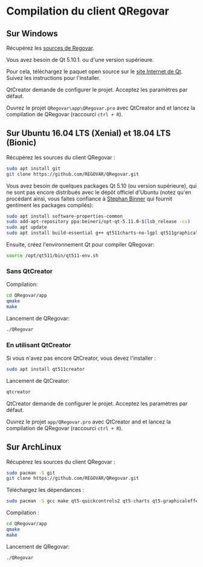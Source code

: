 # Compilation du client QRegovar

## Sur Windows

Récupérez les [sources de Regovar](https://github.com/REGOVAR/QRegovar/archive/master.zip).

Vous avez besoin de Qt 5.10.1. ou d'une version supérieure.

Pour cela, téléchargez le paquet open source sur le [site Internet de Qt](https://www.qt.io/download). Suivez les instructions pour l'installer.

QtCreator demande de configurer le projet. Acceptez les paramètres par défaut.

Ouvrez le projet `QRegovar\app\QRegovar.pro` avec QtCreator and et lancez la compilation de QRegovar (raccourci `ctrl + R`).

## Sur Ubuntu 16.04 LTS (Xenial) et 18.04 LTS (Bionic)

Récupérez les sources du client QRegovar :

```sh
sudo apt install git
git clone https://github.com/REGOVAR/QRegovar.git
```

Vous avez besoin de quelques packages Qt 5.10 (ou version supérieure), qui ne sont pas encore distribués avec le dépôt officiel d'Ubuntu (notez qu'en procédant ainsi, vous faites confiance à [Stephan Binner](https://launchpad.net/~beineri) qui fournit gentiment les packages compilés):

```sh
sudo apt install software-properties-common
sudo add-apt-repository ppa:beineri/opt-qt-5.11.0-$(lsb_release -cs)
sudo apt update
sudo apt install build-essential g++ qt511charts-no-lgpl qt511graphicaleffects qt511quickcontrols qt511quickcontrols2 qt511websockets
```

Ensuite, créez l'environnement Qt pour compiler QRegovar:

```sh
source /opt/qt511/bin/qt511-env.sh
```

### Sans QtCreator

Compilation:

```sh
cd QRegovar/app
qmake
make
```

Lancement de QRegovar:

```sh
./QRegovar
```

### En utilisant QtCreator

Si vous n'avez pas encore QtCreator, vous devez l'installer :

```sh
sudo apt install qt511creator
```

Lancement de QtCreator:

```sh
qtcreator
```

QtCreator demande de configurer le projet. Acceptez les paramètres par défaut.

Ouvrez le projet `app/QRegovar.pro` avec QtCreator and et lancez la compilation de QRegovar (raccourci `ctrl + R`).

## Sur ArchLinux

Récupérez les sources du client QRegovar :

```sh
sudo pacman -S git
git clone https://github.com/REGOVAR/QRegovar.git
```

Téléchargez les dépendances :

```sh
sudo pacman -S gcc make qt5-quickcontrols2 qt5-charts qt5-graphicaleffects qt5-websockets
```

Compilation :

```sh
cd QRegovar/app
qmake
make
```

Lancement de QRegovar:

```sh
./QRegovar
```
